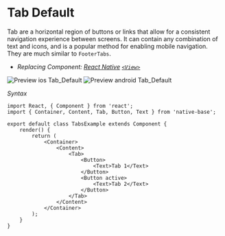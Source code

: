 # Tab Default

Tab are a horizontal region of buttons or links that allow for a consistent navigation experience between screens. It can contain any combination of text and icons, and is a popular method for enabling mobile navigation.<br />
They are much similar to <code>FooterTabs</code>.
* *Replacing Component:
  [React Native](https://facebook.github.io/react-native/)
  [<code>&lt;View></code>](https://facebook.github.io/react-native/docs/view.html)*

![Preview ios Tab_Default](../docs/assets/ios/components/tabs.gif)
![Preview android Tab_Default](../docs/assets/android/components/tabs.gif)

*Syntax*

<pre class="line-numbers"><code class="language-jsx">import React, { Component } from 'react';
import { Container, Content, Tab, Button, Text } from 'native-base';
​
export default class TabsExample extends Component {
    render() {
        return (
            &lt;Container>
                &lt;Content>
                    &lt;Tab>
                        &lt;Button>
                            &lt;Text>Tab 1&lt;/Text>
                        &lt;/Button>
                        &lt;Button active>
                            &lt;Text>Tab 2&lt;/Text>
                        &lt;/Button>
                    &lt;/Tab>
                &lt;/Content>
            &lt;/Container>
        );
    }
}</code></pre><br />
